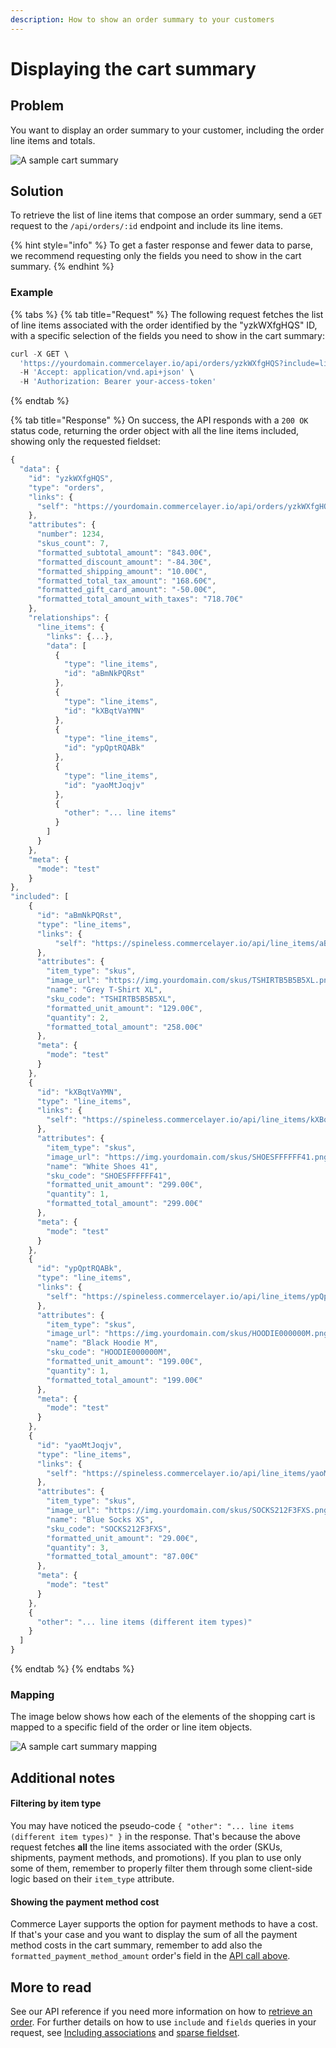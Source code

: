 ```yaml
---
description: How to show an order summary to your customers
---
```


# Displaying the cart summary

## Problem

You want to display an order summary to your customer, including the order line items and totals. 

![A sample cart summary](../.gitbook/assets/cart-summary-cover.jpg)

## Solution

To retrieve the list of line items that compose an order summary, send a `GET` request to the `/api/orders/:id` endpoint and include its line items.

{% hint style="info" %}
To get a faster response and fewer data to parse, we recommend requesting only the fields you need to show in the cart summary. 
{% endhint %}

### Example

{% tabs %}
{% tab title="Request" %}
The following request fetches the list of line items associated with the order identified by the "yzkWXfgHQS" ID, with a specific selection of the fields you need to show in the cart summary:

```javascript
curl -X GET \
  'https://yourdomain.commercelayer.io/api/orders/yzkWXfgHQS?include=line_items&fields[orders]=number,skus_count,formatted_subtotal_amount,formatted_discount_amount,formatted_shipping_amount,formatted_total_tax_amount,formatted_gift_card_amount,formatted_total_amount_with_taxes,line_items&fields[line_items]=item_type,image_url,name,sku_code,formatted_unit_amount,quantity,formatted_total_amount' \
  -H 'Accept: application/vnd.api+json' \
  -H 'Authorization: Bearer your-access-token'
```
{% endtab %}

{% tab title="Response" %}
On success, the API responds with a `200 OK` status code, returning the order object with all the line items included, showing only the requested fieldset:

```javascript
{
  "data": {
    "id": "yzkWXfgHQS",
    "type": "orders",
    "links": {
      "self": "https://yourdomain.commercelayer.io/api/orders/yzkWXfgHQS"
    },
    "attributes": {
      "number": 1234,
      "skus_count": 7,
      "formatted_subtotal_amount": "843.00€",
      "formatted_discount_amount": "-84.30€",
      "formatted_shipping_amount": "10.00€",
      "formatted_total_tax_amount": "168.60€",
      "formatted_gift_card_amount": "-50.00€",
      "formatted_total_amount_with_taxes": "718.70€"
    },
    "relationships": {
      "line_items": {
        "links": {...},
        "data": [
          {
            "type": "line_items",
            "id": "aBmNkPQRst"
          },
          {
            "type": "line_items",
            "id": "kXBqtVaYMN"
          },
          {
            "type": "line_items",
            "id": "ypQptRQABk"
          },
          {
            "type": "line_items",
            "id": "yaoMtJoqjv"
          },
          {
            "other": "... line items"
          }
        ]
      }
    },
    "meta": {
      "mode": "test"
    }
},
"included": [
    {
      "id": "aBmNkPQRst",
      "type": "line_items",
      "links": {
          "self": "https://spineless.commercelayer.io/api/line_items/aBmNkPQRst"
      },
      "attributes": {
        "item_type": "skus",
        "image_url": "https://img.yourdomain.com/skus/TSHIRTB5B5B5XL.png",
        "name": "Grey T-Shirt XL",
        "sku_code": "TSHIRTB5B5B5XL",
        "formatted_unit_amount": "129.00€",
        "quantity": 2,
        "formatted_total_amount": "258.00€"
      },
      "meta": {
        "mode": "test"
      }
    },
    {
      "id": "kXBqtVaYMN",
      "type": "line_items",
      "links": {
        "self": "https://spineless.commercelayer.io/api/line_items/kXBqtVaYMN"
      },
      "attributes": {
        "item_type": "skus",
        "image_url": "https://img.yourdomain.com/skus/SHOESFFFFFF41.png",
        "name": "White Shoes 41",
        "sku_code": "SHOESFFFFFF41",
        "formatted_unit_amount": "299.00€",
        "quantity": 1,
        "formatted_total_amount": "299.00€"
      },
      "meta": {
        "mode": "test"
      }
    },
    {
      "id": "ypQptRQABk",
      "type": "line_items",
      "links": {
        "self": "https://spineless.commercelayer.io/api/line_items/ypQptRQABk"
      },
      "attributes": {
        "item_type": "skus",
        "image_url": "https://img.yourdomain.com/skus/HOODIE000000M.png",
        "name": "Black Hoodie M",
        "sku_code": "HOODIE000000M",
        "formatted_unit_amount": "199.00€",
        "quantity": 1,
        "formatted_total_amount": "199.00€"
      },
      "meta": {
        "mode": "test"
      }
    },
    {
      "id": "yaoMtJoqjv",
      "type": "line_items",
      "links": {
        "self": "https://spineless.commercelayer.io/api/line_items/yaoMtJoqjv"
      },
      "attributes": {
        "item_type": "skus",
        "image_url": "https://img.yourdomain.com/skus/SOCKS212F3FXS.png",
        "name": "Blue Socks XS",
        "sku_code": "SOCKS212F3FXS",
        "formatted_unit_amount": "29.00€",
        "quantity": 3,
        "formatted_total_amount": "87.00€"
      },
      "meta": {
        "mode": "test"
      }
    },
    {
      "other": "... line items (different item types)"
    }
  ]
}
```
{% endtab %}
{% endtabs %}

### Mapping

The image below shows how each of the elements of the shopping cart is mapped to a specific field of the order or line item objects. 

![A sample cart summary mapping](../.gitbook/assets/cart-summary-mapping.jpg)

## Additional notes

#### Filtering by item type

You may have noticed the pseudo-code `{ "other": "... line items (different item types)" }` in the response. That's because the above request fetches **all** the line items associated with the order \(SKUs, shipments, payment methods, and promotions\). If you plan to use only some of them, remember to properly filter them through some client-side logic based on their `item_type` attribute.

#### Showing the payment method cost

Commerce Layer supports the option for payment methods to have a cost. If that's your case and you want to display the sum of all the payment method costs in the cart summary, remember to add also the `formatted_payment_method_amount` order's field in the [API call above](displaying-the-cart-summary.md#example). 

## More to read

See our API reference if you need more information on how to [retrieve an order](https://docs.commercelayer.io/api/resources/orders/retrieve_order). For further details on how to use `include` and `fields` queries in your request, see [Including associations](https://docs.commercelayer.io/api/including-associations) and [sparse fieldset](https://docs.commercelayer.io/api/sparse-fieldsets). 


